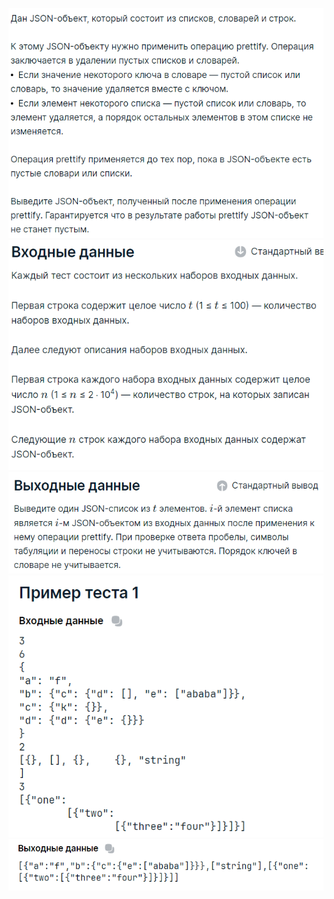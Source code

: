 ![img.png](asset/img.png)![img_1.png](asset/img_1.png)![img_2.png](asset/img_2.png)![img_3.png](asset/img_3.png)![img_4.png](asset/img_4.png)